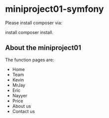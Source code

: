 # miniproject01-symfony
Please install composer via:

install composer install.

## About the miniproject01
The function pages are:
- Home
- Team
- Kevin
- MrJay
- Eric
- Nayyer
- Price
- About us
- Contact us